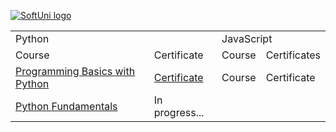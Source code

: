 

[![SoftUni logo](https://www.nakov.com/wp-content/uploads/2014/01/Software-University-Logo-blue-horizontal.png)](https://softuni.bg/trainings/courses)

 
 <table>
  <tr>
    <td colspan="2">Python</td>
    <td colspan="2">JavaScript</td>
  </tr>
  <tr>
    <td>Course</td>
    <td>Certificate</td>
    <td>Course</td>
    <td>Certificates</td>
  </tr>
  <tr>
    <td><a href ='https://softuni.bg/trainings/3516/programming-basics-with-python-november-20211'>Programming Basics with Python</a>  </td></td>
    <td><a href ='https://softuni.bg/certificates/details/121421/0b9b06b1'>Certificate</a>  </td>
    <td>Course</td>
    <td>Certificate</td>
    
  </tr>
  <tr>
    <td><a href ='https://softuni.bg/modules/106/fundamentals-module/1316'>Python Fundamentals</a></td>
    <td>In progress...</td>
    <td>&nbsp</td>
    <td>&nbsp</td>
  </tr>

</table>

